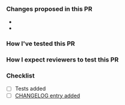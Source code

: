 ### Changes proposed in this PR ###  
-
-

### How I've tested this PR ###


### How I expect reviewers to test this PR ###


### Checklist ###
- [ ] Tests added
- [ ] [CHANGELOG entry added](https://github.com/hashicorp/consul-k8s/blob/main/CONTRIBUTING.md#adding-a-changelog-entry) 
